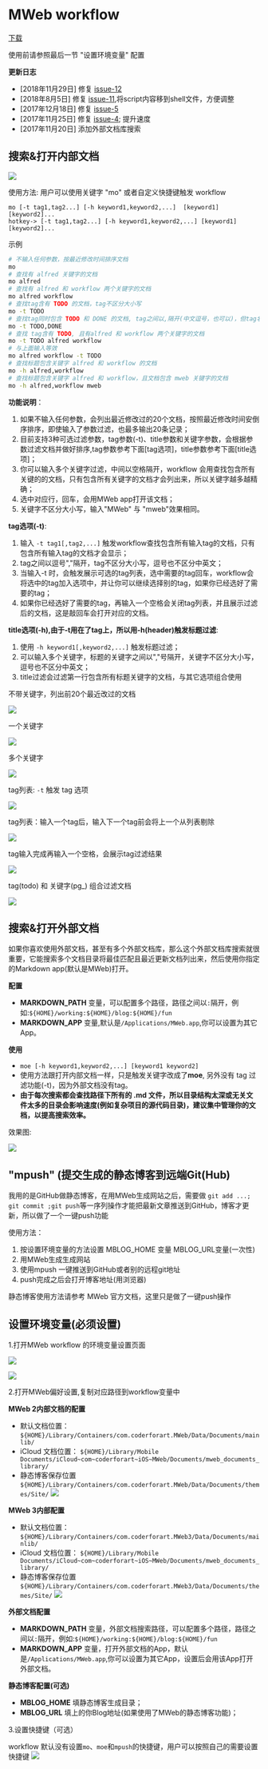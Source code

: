 # MWeb workflow
[下载](https://github.com/tianhao/alfred-mweb-workflow/raw/master/MWeb.alfredworkflow)

使用前请参照最后一节 "设置环境变量" 配置

**更新日志**
* [2018年11月29日] 修复 [issue-12](https://github.com/tianhao/alfred-mweb-workflow/issues/12)
* [2018年8月5日] 修复 [issue-11](https://github.com/tianhao/alfred-mweb-workflow/issues/11),将script内容移到shell文件，方便调整
* [2017年12月18日] 修复 [issue-5](https://github.com/tianhao/alfred-mweb-workflow/issues/5)
* [2017年11月25日] 修复 [issue-4](https://github.com/tianhao/alfred-mweb-workflow/issues/4); 提升速度
* [2017年11月20日] 添加外部文档库搜索

## 搜索&打开内部文档
![](media/15064049765164/15100051287719.gif)

使用方法:
用户可以使用关键字 "mo" 或者自定义快捷键触发 workflow

```
mo [-t tag1,tag2...] [-h keyword1,keyword2,...]  [keyword1] [keyword2]...
hotkey-> [-t tag1,tag2...] [-h keyword1,keyword2,...] [keyword1] [keyword2]...
```

示例

```BASH
# 不输入任何参数，按最近修改时间排序文档
mo 
# 查找有 alfred 关键字的文档
mo alfred
# 查找有 alfred 和 workflow 两个关键字的文档
mo alfred workflow
# 查找tag含有 TODO 的文档，tag不区分大小写
mo -t TODO
# 查找tag同时包含 TODO 和 DONE 的文档, tag之间以,隔开(中文逗号，也可以)，但tag名称不能有空格
mo -t TODO,DONE
# 查找 tag含有 TODO, 且有alfred 和 workflow 两个关键字的文档
mo -t TODO alfred workflow
# 与上面输入等效
mo alfred workflow -t TODO 
# 查找标题包含关键字 alfred 和 workflow 的文档
mo -h alfred,workflow
# 查找标题包含关键字 alfred 和 workflow，且文档包含 mweb 关键字的文档
mo -h alfred,workflow mweb
```

**功能说明**：

1. 如果不输入任何参数，会列出最近修改过的20个文档，按照最近修改时间安倒序排序，即使输入了参数过滤，也最多输出20条记录；
2. 目前支持3种可选过滤参数，tag参数(-t)、title参数和关键字参数，会根据参数过滤文档并做好排序,tag参数参考下面[tag选项]，title参数参考下面[title选项]；
3. 你可以输入多个关键字过滤，中间以空格隔开，workflow 会用查找包含所有关键的的文档，只有包含所有关键字的文档才会列出来，所以关键字越多越精确；
4. 选中对应行，回车，会用MWeb app打开该文档；
5. 关键字不区分大小写，输入"MWeb" 与 "mweb"效果相同。

**tag选项(-t)**:
1. 输入 `-t tag1[,tag2,...]` 触发workflow查找包含所有输入tag的文档，只有包含所有输入tag的文档才会显示；
2. tag之间以逗号","隔开，tag不区分大小写，逗号也不区分中英文；
3. 当输入-t 时，会触发展示可选的tag列表，选中需要的tag回车，workflow会将选中的tag加入选项中，并让你可以继续选择别的tag，如果你已经选好了需要的tag；
4. 如果你已经选好了需要的tag，再输入一个空格会关闭tag列表，并且展示过滤后的文档，这是敲回车会打开对应的文档。

**title选项(-h),由于-t用在了tag上，所以用-h(header)触发标题过滤**:

1. 使用 `-h keyword1[,keyword2,...]` 触发标题过滤；
2. 可以输入多个关键字，标题的关键字之间以","号隔开，关键字不区分大小写，逗号也不区分中英文；
3. title过滤会过滤第一行包含所有标题关键字的文档，与其它选项组合使用

不带关键字，列出前20个最近改过的文档

![](media/15064049765164/15066073225111.jpg)

一个关键字

![](media/15064049765164/15066070861400.jpg)

多个关键字

![](media/15064049765164/15066070501779.jpg)

tag列表: `-t` 触发 tag 选项

![](media/15064049765164/15100054679932.jpg)

tag列表：输入一个tag后，输入下一个tag前会将上一个从列表剔除

![](media/15064049765164/15100055398759.jpg)

tag输入完成再输入一个空格，会展示tag过滤结果

![](media/15064049765164/15100059867083.jpg)

tag(todo) 和 关键字(pg_) 组合过滤文档

![](media/15064049765164/15100059425187.jpg)

## 搜索&打开外部文档
如果你喜欢使用外部文档，甚至有多个外部文档库，那么这个外部文档库搜索就很重要，它能搜索多个文档目录将最佳匹配且最近更新文档列出来，然后使用你指定的Markdown app(默认是MWeb)打开。

**配置**
* **MARKDOWN_PATH** 变量，可以配置多个路径，路径之间以`:`隔开，例如:`${HOME}/working:${HOME}/blog:${HOME}/fun`
* **MARKDOWN_APP** 变量,默认是`/Applications/MWeb.app`,你可以设置为其它App。

**使用**
* `moe [-h keyword1,keyword2,...] [keyword1 keyword2] `
* 使用方法跟打开内部文档一样，只是触发关键字改成了**moe**, 另外没有 tag 过滤功能(-t)，因为外部文档没有tag。
* **由于每次搜索都会查找路径下所有的 .md 文件，所以目录结构太深或无关文件太多的目录会影响速度(例如复杂项目的源代码目录)，建议集中管理你的文档，以提高搜索效率。**

效果图:

![](media/15064049765164/15111309314522.jpg)

## "mpush" (提交生成的静态博客到远端Git(Hub)
我用的是GitHub做静态博客，在用MWeb生成网站之后，需要做 `git add ...;  git commit ;git push`等一序列操作才能把最新文章推送到GitHub，博客才更新，所以做了一个一键push功能

使用方法：
1. 按设置环境变量的方法设置 MBLOG_HOME 变量 MBLOG_URL变量(一次性)
2. 用MWeb生成生成网站
3. 使用mpush 一键推送到GitHub或者别的远程git地址
4. push完成之后会打开博客地址(用浏览器)

静态博客使用方法请参考 MWeb 官方文档，这里只是做了一键push操作

## 设置环境变量(必须设置)

1.打开MWeb workflow 的环境变量设置页面

![](media/15064049765164/15111282683804.jpg)

![](media/15064049765164/15111283626588.jpg)

2.打开MWeb偏好设置,复制对应路径到workflow变量中

**MWeb 2内部文档的配置**
* 默认文档位置：
`${HOME}/Library/Containers/com.coderforart.MWeb/Data/Documents/mainlib/`
* iCloud 文档位置：
`${HOME}/Library/Mobile Documents/iCloud~com~coderforart~iOS~MWeb/Documents/mweb_documents_library/`
* 静态博客保存位置
`${HOME}/Library/Containers/com.coderforart.MWeb/Data/Documents/themes/Site/`
![](media/15064049765164/15111287325474.jpg)

**MWeb 3内部配置**
* 默认文档位置：
`${HOME}/Library/Containers/com.coderforart.MWeb3/Data/Documents/mainlib/`
* iCloud 文档位置：
`${HOME}/Library/Mobile Documents/iCloud~com~coderforart~iOS~MWeb/Documents/mweb_documents_library/`
* 静态博客保存位置
`${HOME}/Library/Containers/com.coderforart.MWeb3/Data/Documents/themes/Site/`
![](media/15335343681756.jpg)

**外部文档配置**
* **MARKDOWN_PATH** 变量，外部文档搜索路径，可以配置多个路径，路径之间以`:`隔开，例如:`${HOME}/working:${HOME}/blog:${HOME}/fun`
* **MARKDOWN_APP** 变量，打开外部文档的App，默认是`/Applications/MWeb.app`,你可以设置为其它App，设置后会用该App打开外部文档。

**静态博客配置(可选)**
* **MBLOG_HOME** 填静态博客生成目录；
* **MBLOG_URL** 填上的你Blog地址(如果使用了MWeb的静态博客功能)；

3.设置快捷键（可选）

workflow 默认没有设置`mo`、`moe`和`mpush`的快捷键，用户可以按照自己的需要设置快捷键
![](media/15064049765164/15111313608850.jpg)
